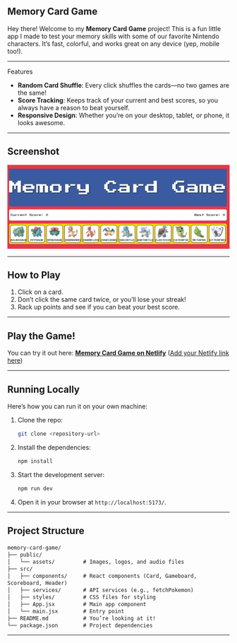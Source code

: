 ## Memory Card Game

Hey there! Welcome to my **Memory Card Game** project! This is a fun little app I made to test your memory skills with some of our favorite Nintendo characters. It’s fast, colorful, and works great on any device (yep, mobile too!).

---

Features

- **Random Card Shuffle**: Every click shuffles the cards—no two games are the same!
- **Score Tracking**: Keeps track of your current and best scores, so you always have a reason to beat yourself.
- **Responsive Design**: Whether you’re on your desktop, tablet, or phone, it looks awesome.

---

## Screenshot

![Desktop Screenshot](public/assets/memorycardsnap.png)



---

## How to Play

1. Click on a card. 
2. Don’t click the same card twice, or you’ll lose your streak!  
3. Rack up points and see if you can beat your best score.

---

##  Play the Game!

You can try it out here: **[ Memory Card Game on Netlify](#)** ([Add your Netlify link here](https://snazzy-tapioca-218543.netlify.app/))

---

## Running Locally

Here’s how you can run it on your own machine:

1. Clone the repo:
   ```bash
   git clone <repository-url>
   ```
2. Install the dependencies:
   ```bash
   npm install
   ```
3. Start the development server:
   ```bash
   npm run dev
   ```
4. Open it in your browser at `http://localhost:5173/`.

---

## Project Structure



```plaintext
memory-card-game/
├── public/
│   └── assets/         # Images, logos, and audio files
├── src/
│   ├── components/     # React components (Card, Gameboard, Scoreboard, Header)
│   ├── services/       # API services (e.g., fetchPokemon)
│   ├── styles/         # CSS files for styling
│   ├── App.jsx         # Main app component
│   └── main.jsx        # Entry point
├── README.md           # You’re looking at it!
└── package.json        # Project dependencies
```

---